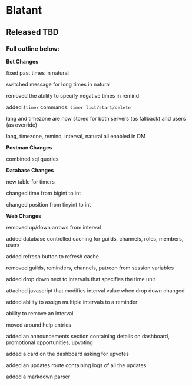 # Blatant

## Released TBD

### Full outline below:


**Bot Changes**

fixed past times in natural

switched message for long times in natural

removed the ability to specify negative times in remind

added `$timer` commands: `timer list/start/delete`

lang and timezone are now stored for both servers (as fallback) and users (as override)

lang, timezone, remind, interval, natural all enabled in DM


**Postman Changes**

combined sql queries


**Database Changes**

new table for timers

changed time from bigint to int

changed position from tinyint to int


**Web Changes**

removed up/down arrows from interval

added database controlled caching for guilds, channels, roles, members, users

added refresh button to refresh cache

removed guilds, reminders, channels, patreon from session variables

added drop down next to intervals that specifies the time unit

attached javascript that modifies interval value when drop down changed

added ability to assign multiple intervals to a reminder

ability to remove an interval

moved around help entries

added an announcements section containing details on dashboard, promotional opportunities, upvoting

added a card on the dashboard asking for upvotes

added an updates route containing logs of all the updates

added a markdown parser